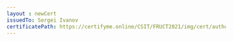 ```yaml
--- 
layout : newCert 
issuedTo: Sergei Ivanov 
certificatePath: https://certifyme.online/CSIT/FRUCT2021/img/cert/author/SergeiIvanov_26083.png
--- 
```

